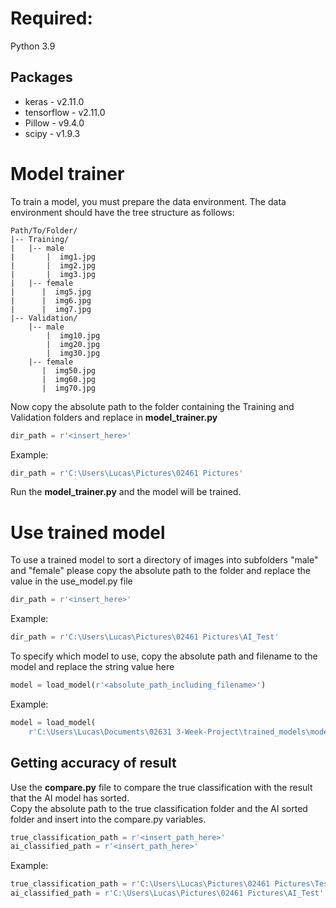 # Required:

Python 3.9

## Packages

* keras - v2.11.0
* tensorflow - v2.11.0
* Pillow - v9.4.0
* scipy - v1.9.3

# Model trainer

To train a model, you must prepare the data environment.
The data environment should have the tree structure as follows:

```
Path/To/Folder/
|-- Training/
|   |-- male
|       |  img1.jpg
|       |  img2.jpg
|       |  img3.jpg
|   |-- female
|      |  img5.jpg
|      |  img6.jpg
|      |  img7.jpg
|-- Validation/
    |-- male
        |  img10.jpg
        |  img20.jpg
        |  img30.jpg
    |-- female
       |  img50.jpg
       |  img60.jpg
       |  img70.jpg
```

Now copy the absolute path to the folder containing the Training and Validation folders and
replace in **model_trainer.py**

```python
dir_path = r'<insert_here>'
```

Example:

```python
dir_path = r'C:\Users\Lucas\Pictures\02461 Pictures'
```

Run the **model_trainer.py** and the model will be trained.

# Use trained model

To use a trained model to sort a directory of images into subfolders "male" and "female" please copy the absolute path
to the folder and replace the value in the use_model.py file

```python
dir_path = r'<insert_here>'
```

Example:

```python
dir_path = r'C:\Users\Lucas\Pictures\02461 Pictures\AI_Test'
```

To specify which model to use, copy the absolute path and filename to the model and replace the string value here

```python
model = load_model(r'<absolute_path_including_filename>')
```

Example:

```python
model = load_model(
    r'C:\Users\Lucas\Documents\02631 3-Week-Project\trained_models\model_saved_6400_train_1600_validate.h5')
```

## Getting accuracy of result

Use the **compare.py** file to compare the true classification with the result that the AI model has sorted.\
Copy the absolute path to the true classification folder and the AI sorted folder and insert into the compare.py
variables.

```python
true_classification_path = r'<insert_path_here>'
ai_classified_path = r'<insert_path_here>'
```

Example:

```python
true_classification_path = r'C:\Users\Lucas\Pictures\02461 Pictures\Testing'
ai_classified_path = r'C:\Users\Lucas\Pictures\02461 Pictures\AI_Test'
```